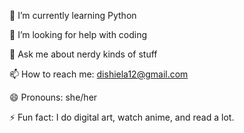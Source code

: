🌱 I’m currently learning Python

🤔 I’m looking for help with coding

💬 Ask me about nerdy kinds of stuff

📫 How to reach me: dishiela12@gmail.com

😄 Pronouns: she/her

⚡ Fun fact:   I do digital art, watch anime, and read a lot. 


